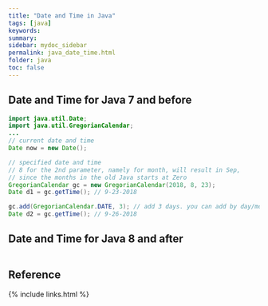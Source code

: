 ```yaml
---
title: "Date and Time in Java"
tags: [java]
keywords:
summary:
sidebar: mydoc_sidebar
permalink: java_date_time.html
folder: java
toc: false
---
```


## Date and Time for Java 7 and before
```java
import java.util.Date;
import java.util.GregorianCalendar;
...
// current date and time
Date now = new Date();

// specified date and time
// 8 for the 2nd parameter, namely for month, will result in Sep,
// since the months in the old Java starts at Zero
GregorianCalendar gc = new GregorianCalendar(2018, 8, 23); 
Date d1 = gc.getTime(); // 9-23-2018

gc.add(GregorianCalendar.DATE, 3); // add 3 days. you can add by day/month/year...
Date d2 = gc.getTime(); // 9-26-2018


```

## Date and Time for Java 8 and after
```java

```

## Reference

{% include links.html %}
